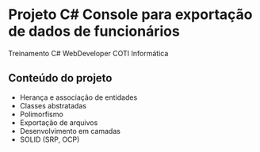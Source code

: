 # Projeto C# Console para exportação de dados de funcionários
Treinamento C# WebDeveloper COTI Informática

## Conteúdo do projeto
* Herança e associação de entidades
* Classes abstratadas
* Polimorfismo
* Exportação de arquivos
* Desenvolvimento em camadas
* SOLID (SRP, OCP)